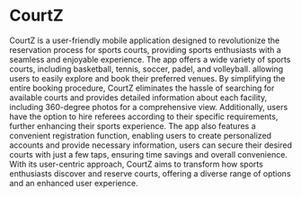 # CourtZ
CourtZ is a user-friendly mobile application designed to revolutionize the reservation process for
sports courts, providing sports enthusiasts with a seamless and enjoyable experience. The app offers
a wide variety of sports courts, including basketball, tennis, soccer, padel, and volleyball. allowing
users to easily explore and book their preferred venues. By simplifying the entire booking procedure,
CourtZ eliminates the hassle of searching for available courts and provides detailed information
about each facility, including 360-degree photos for a comprehensive view. Additionally, users have
the option to hire referees according to their specific requirements, further enhancing their sports
experience. The app also features a convenient registration function, enabling users to create
personalized accounts and provide necessary information, users can secure their desired courts with
just a few taps, ensuring time savings and overall convenience. With its user-centric approach,
CourtZ aims to transform how sports enthusiasts discover and reserve courts, offering a diverse
range of options and an enhanced user experience.


